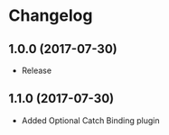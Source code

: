 # Changelog

## 1.0.0 (2017-07-30)
- Release

## 1.1.0 (2017-07-30)
- Added Optional Catch Binding plugin
